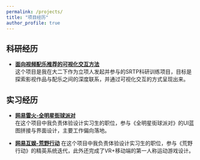 ```yaml
---
permalink: /projects/
title: "项目经历"
author_profile: true
---
```


## 科研经历

- **[面向视频配乐推荐的可视化交互方法](./SRTP.md)**  
  这个项目是我在大二下作为立项人发起并参与的SRTP科研训练项目，目标是探索影视作品与配乐之间的深度联系，并通过可视化交互的方式呈现出来。

## 实习经历

- **[网易雷火-全明星街球派对](./leihuo.md)**   
  在这个项目中我负责体验设计实习生的职位，参与《全明星街球派对》的UI蓝图拼接与界面设计，主要工作偏向落地。

- **[网易互娱-荒野行动](./huyu.md)**
  在这个项目中我负责体验设计实习生的职位，参与《荒野行动》的精英系统迭代，此外还完成了VR+移动端的第一人称运动游戏设计。

  

  
